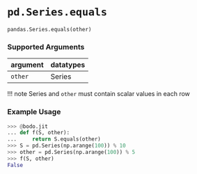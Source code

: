 # `pd.Series.equals`

`pandas.Series.equals(other)`

### Supported Arguments

| argument                    | datatypes                             |
|-----------------------------|---------------------------------------|
| `other`                     |   Series                              |

!!! note
    Series and `other` must contain scalar values in each row


### Example Usage

``` py
>>> @bodo.jit
... def f(S, other):
...     return S.equals(other)
>>> S = pd.Series(np.arange(100)) % 10
>>> other = pd.Series(np.arange(100)) % 5
>>> f(S, other)
False
```

